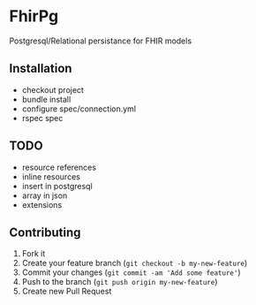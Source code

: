 # FhirPg

Postgresql/Relational persistance for FHIR models

## Installation

* checkout project
* bundle install
* configure spec/connection.yml
* rspec spec

## TODO

* resource references
* inline resources
* insert in postgresql
* array in json
* extensions

## Contributing

1. Fork it
2. Create your feature branch (`git checkout -b my-new-feature`)
3. Commit your changes (`git commit -am 'Add some feature'`)
4. Push to the branch (`git push origin my-new-feature`)
5. Create new Pull Request
